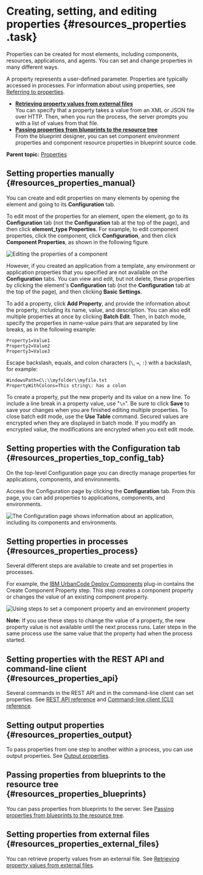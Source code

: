# Creating, setting, and editing properties {#resources_properties .task}

Properties can be created for most elements, including components, resources, applications, and agents. You can set and change properties in many different ways.

A property represents a user-defined parameter. Properties are typically accessed in processes. For information about using properties, see [Referring to properties](ud_properties_using.md).

-   **[Retrieving property values from external files](../topics/props_from_http.md)**  
You can specify that a property takes a value from an XML or JSON file over HTTP. Then, when you run the process, the server prompts you with a list of values from that file.
-   **[Passing properties from blueprints to the resource tree](../topics/env_props_BDS.md)**  
From the blueprint designer, you can set component environment properties and component resource properties in blueprint source code.

**Parent topic:** [Properties](../topics/ud_properties_overview.md)

## Setting properties manually {#resources_properties_manual}

You can create and edit properties on many elements by opening the element and going to its **Configuration** tab.

To edit most of the properties for an element, open the element, go to its **Configuration** tab \(not the **Configuration** tab at the top of the page\), and then click **element\_type Properties**. For example, to edit component properties, click the component, click **Configuration**, and then click **Component Properties**, as shown in the following figure.

![Editing the properties of a component](../images/resources_properties_a.gif)

However, if you created an application from a template, any environment or application properties that you specified are not available on the **Configuration** tabs. You can view and edit, but not delete, these properties by clicking the element's **Configuration** tab \(not the **Configuration** tab at the top of the page\), and then clicking **Basic Settings**.

To add a property, click **Add Property**, and provide the information about the property, including its name, value, and description. You can also edit multiple properties at once by clicking **Batch Edit**. Then, in batch mode, specify the properties in name-value pairs that are separated by line breaks, as in the following example:

```
Property1=Value1
Property2=Value2
Property3=Value3
```

Escape backslash, equals, and colon characters \(`\`, `=`, `:`\) with a backslash, for example:

```
WindowsPath=C\:\\myfolder\\myfile.txt
PropertyWithColons=This string\: has a colon
```

To create a property, put the new property and its value on a new line. To include a line break in a property value, use "`\n`". Be sure to click **Save** to save your changes when you are finished editing multiple properties. To close batch edit mode, use the **Use Table** command. Secured values are encrypted when they are displayed in batch mode. If you modify an encrypted value, the modifications are encrypted when you exit edit mode.

## Setting properties with the **Configuration** tab {#resources_properties_top_config_tab}

On the top-level Configuration page you can directly manage properties for applications, components, and environments.

Access the Configuration page by clicking the **Configuration** tab. From this page, you can add properties to applications, components, and environments.

![The Configuration page shows information about an application, including its components and environments.](../images/configTab1.gif)

## Setting properties in processes {#resources_properties_process}

Several different steps are available to create and set properties in processes.

For example, the [IBM UrbanCode Deploy Components](https://developer.ibm.com/urbancode/plugin/ibm-urbancode-deploy-components/) plug-in contains the Create Component Property step. This step creates a component property or changes the value of an existing component property.

![Using steps to set a component property and an environment property](../images/resources_properties_b.gif)

**Note:** If you use these steps to change the value of a property, the new property value is not available until the next process runs. Later steps in the same process use the same value that the property had when the process started.

## Setting properties with the REST API and command-line client {#resources_properties_api}

Several commands in the REST API and in the command-line client can set properties. See [REST API reference](../../com.ibm.udeploy.reference.doc/topics/rest_api_ref_overview.md) and [Command-line client \(CLI\) reference](../../com.ibm.udeploy.reference.doc/topics/cli_ch.md).

## Setting output properties {#resources_properties_output}

To pass properties from one step to another within a process, you can use output properties. See [Output properties](output_properties.md).

## Passing properties from blueprints to the resource tree {#resources_properties_blueprints}

You can pass properties from blueprints to the server. See [Passing properties from blueprints to the resource tree](env_props_BDS.md).

## Setting properties from external files {#resources_properties_external_files}

You can retrieve property values from an external file. See [Retrieving property values from external files](props_from_http.md).

